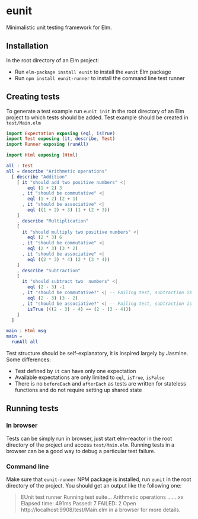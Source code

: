 # eunit

Minimalistic unit testing framework for Elm.

## Installation

In the root directory of an Elm project:

* Run `elm-package install eunit` to install the `eunit` Elm package
* Run `npm install eunit-runner` to install the command line test runner

## Creating tests

To generate a test example run `eunit init` in the root directory of an Elm project to which tests should be added.
Test example should be created in `test/Main.elm`

```elm
import Expectation exposing (eql, isTrue)
import Test exposing (it, describe, Test)
import Runner exposing (runAll)

import Html exposing (Html)

all : Test
all = describe "Arithmetic operations"
  [ describe "Addition"
    [ it "should add two positive numbers" <|
        eql (1 + 2) 3
      , it "should be commutative" <|
        eql (1 + 2) (2 + 1)
      , it "should be associative" <|
        eql ((1 + 2) + 3) (1 + (2 + 3))
    ]
    , describe "Multiplication"
    [
      it "should multiply two positive numbers" <|
        eql (2 * 3) 6
      , it "should be commutative" <|
        eql (2 * 3) (3 * 2)
      , it "should be associative" <|
        eql ((2 * 3) * 4) (2 * (3 * 4))
    ]
    , describe "Subtraction"
    [
      it "should subtract two  numbers" <|
        eql (2 - 3) -1
      , it "should be commutative?" <| -- Failing test, subtraction is not commutative!
        eql (2 - 3) (3 - 2)
      , it "should be associative?" <| -- Failing test, subtraction is not associative!
        isTrue (((2 - 3) - 4) == (2 - (3 - 4)))
    ]
  ]

main : Html msg
main =
  runAll all
```

Test structure should be self-explanatory, it is inspired largely by Jasmine. Some differences: 

* Test defined by `it` can have only one expectation 
* Available expectations are only limited to `eql`, `isTrue`, `isFalse`
* There is no `beforeEach` and `afterEach` as tests are written for stateless functions and do not require setting up shared state

## Running tests

### In browser

Tests can be simply run in browser, just start elm-reactor in the root directory of the project and access `test/Main.elm`. Running tests in a browser can be a good way to debug a particular test failure.

### Command line

Make sure that `eunit-runner` NPM package is installed, run `eunit` in the root directory of the project.
You should get an output like the following one:

>  EUnit test runner 
> Running test suite... 
>  Arithmetic operations 
>  .......xx 
> Elapsed time: 491ms 
> Passed: 7 
> FAILED: 2 
> Open http://localhost:9908/test/Main.elm in a browser for more details.